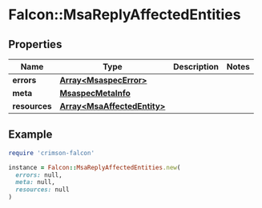 # Falcon::MsaReplyAffectedEntities

## Properties

| Name | Type | Description | Notes |
| ---- | ---- | ----------- | ----- |
| **errors** | [**Array&lt;MsaspecError&gt;**](MsaspecError.md) |  |  |
| **meta** | [**MsaspecMetaInfo**](MsaspecMetaInfo.md) |  |  |
| **resources** | [**Array&lt;MsaAffectedEntity&gt;**](MsaAffectedEntity.md) |  |  |

## Example

```ruby
require 'crimson-falcon'

instance = Falcon::MsaReplyAffectedEntities.new(
  errors: null,
  meta: null,
  resources: null
)
```

